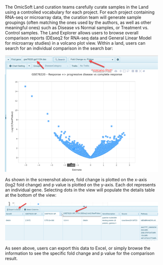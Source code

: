 The OmicSoft Land curation teams carefully curate samples in the Land using a controlled vocabulary for each project. For each project containing RNA-seq or microarray data, the curation team will generate sample groupings (often matching the ones used by the authors, as well as other meaningful ones) such as Disease vs Normal samples, or Treatment vs. Control samples. The Land Explorer allows users to browse overall comparison reports (DEseq2 for RNA-seq data and General Linear Model for microarray studies) in a volcano plot view. Within a land, users can search for an individual comparison in the search bar:

![volcano_plot](../../images/volcano_plot.png)

As shown in the screenshot above, fold change is plotted on the x-axis (log2 fold change) and p value is plotted on the y-axis. Each dot represents an individual gene. Selecting dots in the view will populate the details table at the bottom of the view:

![volcano_plot](../../images/volcano_details.png)

As seen above, users can export this data to Excel, or simply browse the information to see the specific fold change and p value for the comparison result.
